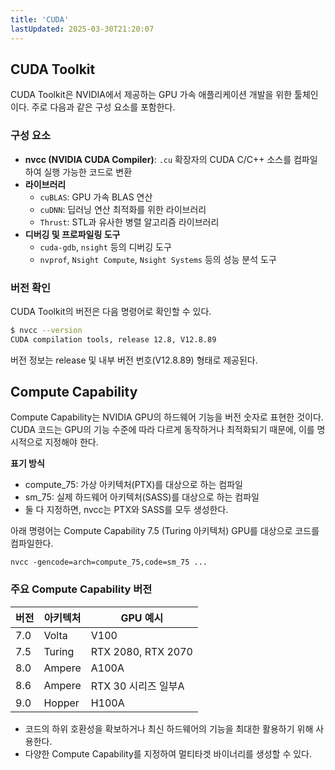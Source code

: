 ```yaml
---
title: 'CUDA'
lastUpdated: 2025-03-30T21:20:07
---
```


## CUDA Toolkit

CUDA Toolkit은 NVIDIA에서 제공하는 GPU 가속 애플리케이션 개발을 위한 툴체인이다. 주로 다음과 같은 구성 요소를 포함한다.

### 구성 요소

- **nvcc (NVIDIA CUDA Compiler)**: `.cu` 확장자의 CUDA C/C++ 소스를 컴파일하여 실행 가능한 코드로 변환
- **라이브러리**
  - `cuBLAS`: GPU 가속 BLAS 연산
  - `cuDNN`: 딥러닝 연산 최적화를 위한 라이브러리
  - `Thrust`: STL과 유사한 병렬 알고리즘 라이브러리
- **디버깅 및 프로파일링 도구**
  - `cuda-gdb`, `nsight` 등의 디버깅 도구
  - `nvprof`, `Nsight Compute`, `Nsight Systems` 등의 성능 분석 도구

### 버전 확인

CUDA Toolkit의 버전은 다음 명령어로 확인할 수 있다.

```bash
$ nvcc --version
CUDA compilation tools, release 12.8, V12.8.89
```

버전 정보는 release 및 내부 버전 번호(V12.8.89) 형태로 제공된다.

## Compute Capability

Compute Capability는 NVIDIA GPU의 하드웨어 기능을 버전 숫자로 표현한 것이다. CUDA 코드는 GPU의 기능 수준에 따라 다르게 동작하거나 최적화되기 때문에, 이를 명시적으로 지정해야 한다.

**표기 방식**

- compute_75: 가상 아키텍처(PTX)를 대상으로 하는 컴파일
- sm_75: 실제 하드웨어 아키텍처(SASS)를 대상으로 하는 컴파일
- 둘 다 지정하면, nvcc는 PTX와 SASS를 모두 생성한다.

아래 명령어는 Compute Capability 7.5 (Turing 아키텍처) GPU를 대상으로 코드를 컴파일한다.

```
nvcc -gencode=arch=compute_75,code=sm_75 ...
```

### 주요 Compute Capability 버전

|버전|아키텍처|GPU 예시|
|-|-|-|
|7.0|Volta|V100|
|7.5|Turing|RTX 2080, RTX 2070|
|8.0|Ampere|A100A|
|8.6|Ampere|RTX 30 시리즈 일부A|
|9.0|Hopper|H100A|

- 코드의 하위 호환성을 확보하거나 최신 하드웨어의 기능을 최대한 활용하기 위해 사용한다.
- 다양한 Compute Capability를 지정하여 멀티타겟 바이너리를 생성할 수 있다.
